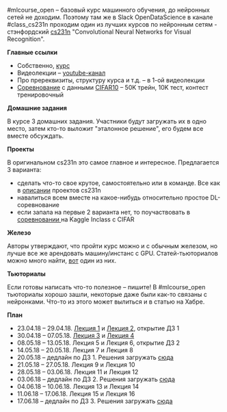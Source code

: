 #mlcourse_open – базовый курс машинного обучения, до нейронных сетей не доходим. Поэтому там же в Slack OpenDataScience в канале #class_cs231n проходим один из лучших курсов по нейронным сетям - стэнфордский [cs231n](http://cs231n.stanford.edu/) "Convolutional Neural Networks for Visual Recognition".

**Главные ссылки**
- Собственно, [курс](http://cs231n.stanford.edu/)
- Видеолекции – [youtube-канал](https://goo.gl/pcj7c8)
- Про пререквизиты, структуру курса и т.д. – в 1-ой видеолекции
- [Соревнование](https://www.kaggle.com/c/opendatascience-class-cs231n) с данными [CIFAR10](https://www.cs.toronto.edu/~kriz/cifar.html) – 50K трейн, 10K тест, контест тренировочный

**Домашние задания**

В курсе 3 домашних задания. Участники будут загружать их в одно место, затем кто-то выложит "эталонное решение", его будем все вместе обсуждать. 

**Проекты**

В оригинальном cs231n это самое главное и интересное.
Предлагается 3 варианта:
- сделать что-то свое крутое, самостоятельно или в команде. Все как в [описании](http://cs231n.stanford.edu/project.html) проектов cs231n
- навалиться всем вместе на какое-нибудь относительно простое DL-соревнование
- если запала на первые 2 варианта нет, то поучаствовать в [соревновании ](https://www.kaggle.com/c/opendatascience-class-cs231n) на Kaggle Inclass с CIFAR

**Железо**

Авторы утверждают, что пройти курс можно и с обычным железом, но лучше все же арендовать машину/инстанс с GPU. Статей-тьюториалов можно много найти, [вот](https://habrahabr.ru/post/341446/) один из них.

**Тьюториалы**

Если готовы написать что-то полезное – пишите! В #mlcourse_open тьюториалы хорошо зашли, некоторые даже были как-то связаны с нейронками. Что-то из этого может вылиться и в статью на Хабре.

**План**

- 23.04.18 – 29.04.18. [Лекция 1](https://www.youtube.com/watch?v=vT1JzLTH4G4&list=PL3FW7Lu3i5JvHM8ljYj-zLfQRF3EO8sYv) и [Лекция 2](https://www.youtube.com/watch?v=OoUX-nOEjG0&list=PL3FW7Lu3i5JvHM8ljYj-zLfQRF3EO8sYv&index=2), открытие ДЗ 1
- 30.04.18 – 07.05.18. [Лекция 3](https://www.youtube.com/watch?v=h7iBpEHGVNc&list=PL3FW7Lu3i5JvHM8ljYj-zLfQRF3EO8sYv&index=3) и [Лекция 4](https://www.youtube.com/watch?v=h7iBpEHGVNc&list=PL3FW7Lu3i5JvHM8ljYj-zLfQRF3EO8sYv&index=3)
- 08.05.18 – 13.05.18. Лекция 5 и Лекция 6, открытие ДЗ 2
- 14.05.18 – 20.05.18. Лекция 7 и Лекция 8
- 20.05.18 – дедлайн по ДЗ 1. Решения загружать [сюда](https://www.dropbox.com/request/t7BEfsBO6FsVrVgs7dGf)
- 21.05.18 – 27.05.18. Лекция 9 и Лекция 10
- 28.05.18 – 03.06.18. Лекция 11 и Лекция 12
- 03.06.18 – дедлайн по ДЗ 2. Решения загружать [сюда](https://www.dropbox.com/request/SYokh4VUuIpZRFe1bPHM)
- 04.06.18 – 10.06.18. Лекция 13 и Лекция 14
- 11.06.18 – 17.06.18. Лекция 15 и Лекция 16
- 17.06.18 – дедлайн по ДЗ 3. Решения загружать [сюда](https://www.dropbox.com/request/omK1M8XNUH7KvGps3siF)
